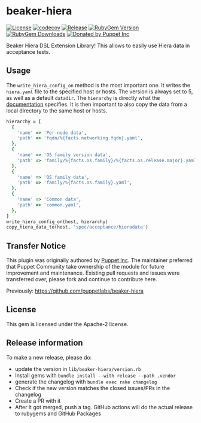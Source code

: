 # beaker-hiera

[![License](https://img.shields.io/github/license/voxpupuli/beaker-hiera.svg)](https://github.com/voxpupuli/beaker-hiera/blob/master/LICENSE)
[![codecov](https://codecov.io/gh/voxpupuli/beaker-hiera/branch/master/graph/badge.svg?token=Mypkl78hvK)](https://codecov.io/gh/voxpupuli/beaker-hiera)
[![Release](https://github.com/voxpupuli/beaker-hiera/actions/workflows/release.yml/badge.svg)](https://github.com/voxpupuli/beaker-hiera/actions/workflows/release.yml)
[![RubyGem Version](https://img.shields.io/gem/v/beaker-hiera.svg)](https://rubygems.org/gems/beaker-hiera)
[![RubyGem Downloads](https://img.shields.io/gem/dt/beaker-hiera.svg)](https://rubygems.org/gems/beaker-hiera)
[![Donated by Puppet Inc](https://img.shields.io/badge/donated%20by-Puppet%20Inc-fb7047.svg)](#transfer-notice)

Beaker Hiera DSL Extension Library! This allows to easily use Hiera data in acceptance tests.

## Usage

The `write_hiera_config_on` method is the most important one.
It writes the `hiera.yaml` file to the specified host or hosts.
The version is always set to 5, as well as a default `datadir`.
The `hierarchy` is directly what the [documentation](https://www.puppet.com/docs/puppet/7/hiera_config_yaml_5.html) specifies.
It is then important to also copy the data from a local directory to the same host or hosts.

```ruby
hierarchy = [
  {
    'name' => 'Per-node data',
    'path' => 'fqdn/%{facts.networking.fqdn}.yaml',
  },
  {
    'name' => 'OS family version data',
    'path' => 'family/%{facts.os.family}/%{facts.os.release.major}.yaml',
  },
  {
    'name' => 'OS family data',
    'path' => 'family/%{facts.os.family}.yaml',
  },
  {
    'name' => 'Common data',
    'path' => 'common.yaml',
  },
]
write_hiera_config_on(host, hierarchy)
copy_hiera_data_to(host, 'spec/acceptance/hieradata')
```

## Transfer Notice

This plugin was originally authored by [Puppet Inc](http://puppet.com).
The maintainer preferred that Puppet Community take ownership of the module for future improvement and maintenance.
Existing pull requests and issues were transferred over, please fork and continue to contribute here.

Previously: https://github.com/puppetlabs/beaker-hiera

## License

This gem is licensed under the Apache-2 license.

## Release information

To make a new release, please do:
* update the version in `lib/beaker-hiera/version.rb`
* Install gems with `bundle install --with release --path .vendor`
* generate the changelog with `bundle exec rake changelog`
* Check if the new version matches the closed issues/PRs in the changelog
* Create a PR with it
* After it got merged, push a tag. GitHub actions will do the actual release to rubygems and GitHub Packages
